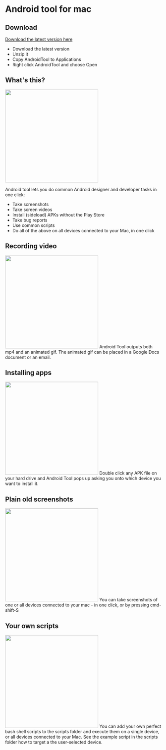 # Android tool for mac

## Download
[Download the latest version here](https://github.com/mortenjust/androidtool-mac/releases/)

* Download the latest version
* Unzip it
* Copy AndroidTool to Applications
* Right click AndroidTool and choose Open

## What's this? 
<img src="https://raw.githubusercontent.com/mortenjust/androidtool-mac/master/Demos/plugging%20in.gif" width=300>


Android tool lets you do common Android designer and developer tasks in one click:
* Take screenshots
* Take screen videos
* Install (sideload) APKs without the Play Store
* Take bug reports
* Use common scripts
* Do all of the above on all devices connected to your Mac, in one click

## Recording video
<img src="https://raw.githubusercontent.com/mortenjust/androidtool-mac/master/Demos/phonerecording.gif" width=300>
Android Tool outputs both mp4 and an animated gif. The animated gif can be placed in a Google Docs document or an email. 

## Installing apps
<img src="https://raw.githubusercontent.com/mortenjust/androidtool-mac/master/Demos/installapk.gif)" width=300>
Double click any APK file on your hard drive and Android Tool pops up asking you onto which device you want to install it. 

## Plain old screenshots
<img src="https://raw.githubusercontent.com/mortenjust/androidtool-mac/master/Demos/dualscreenshot.gif" width=300>
You can take screenshots of one or all devices connected to your mac - in one click, or by pressing cmd-shift-S

## Your own scripts
<img src="https://raw.githubusercontent.com/mortenjust/androidtool-mac/master/Demos/scriptsfolder.gif" width=300>
You can add your own perfect bash shell scripts to the scripts folder and execute them on a single device, or all devices connected to your Mac. See the example script in the scripts folder how to target a the user-selected device. 
